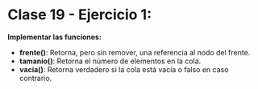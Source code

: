 # Clase 19 - Ejercicio 1:
**Implementar las funciones:**
- **frente()**: Retorna, pero sin remover, una referencia al nodo del frente.
- **tamanio()**: Retorna el número de elementos en la cola.
- **vacia()**: Retorna verdadero si la cola está vacía o falso en caso contrario.